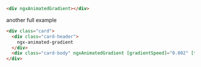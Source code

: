 ```html
<div ngxAnimatedGradient></div>
```

another full example

```html
<div class="card">
  <div class="card-header">
    ngx-animated-gradient
  </div>
  <div class="card-body" ngxAnimatedGradient [gradientSpeed]="0.002" [tickSpeed]="16" style="height: 400px"></div>
</div>
```
